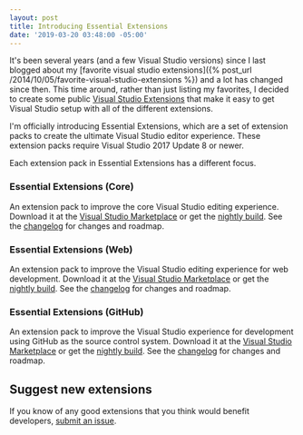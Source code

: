 ```yaml
---
layout: post
title: Introducing Essential Extensions
date: '2019-03-20 03:48:00 -05:00'
---
```


It's been several years (and a few Visual Studio versions) since I last blogged about my [favorite visual studio extensions]({% post_url /2014/10/05/favorite-visual-studio-extensions %}) and a lot has changed since then. This time around, rather than just listing my favorites, I decided to create some public [Visual Studio Extensions](https://marketplace.visualstudio.com/publishers/ScottDorman) that make it easy to get Visual Studio setup with all of the different extensions.

I'm officially introducing Essential Extensions, which are a set of extension packs to create the ultimate Visual Studio editor experience. These extension packs require Visual Studio 2017 Update 8 or newer.

Each extension pack in Essential Extensions has a different focus.

### Essential Extensions (Core)
An extension pack to improve the core Visual Studio editing experience. Download it at the
[Visual Studio Marketplace](https://marketplace.visualstudio.com/items?itemName=ScottDorman.EssentialExtensions)
or get the
[nightly build](http://vsixgallery.com/extension/B485A30F-B8A4-4508-B2B3-D96D529171DD/). See the
[changelog](src/EssentialExtensions/CHANGELOG.md)
for changes and roadmap.

### Essential Extensions (Web)
An extension pack to improve the Visual Studio editing experience for web development. Download it at the
[Visual Studio Marketplace](https://marketplace.visualstudio.com/items?itemName=ScottDorman.EssentialExtensionsWeb)
or get the
[nightly build](http://vsixgallery.com/extension/673DC35F-A9E2-426B-98AF-27F51190D0B4/). See the
[changelog](src/EssentialExtensions.Web/CHANGELOG.md)
for changes and roadmap.

### Essential Extensions (GitHub)
An extension pack to improve the Visual Studio experience for development using GitHub as the source control system. Download it at the
[Visual Studio Marketplace](https://marketplace.visualstudio.com/items?itemName=ScottDorman.EssentialExtensionsGitHub)
or get the
[nightly build](http://vsixgallery.com/extension/E7813D68-135F-4B0D-828F-5287F3228885/). See the
[changelog](src/EssentialExtensions.GitHub/CHANGELOG.md)
for changes and roadmap.

## Suggest new extensions
If you know of any good extensions that you think would benefit developers, [submit an issue](https://github.com/scottdorman/essential-extensions/issues).
